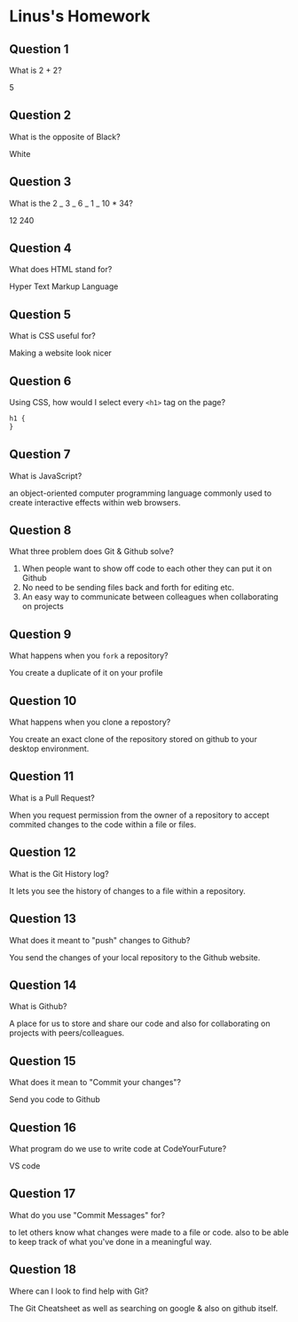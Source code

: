 # Linus's Homework

## Question 1

What is 2 + 2?

5

## Question 2

What is the opposite of Black?

White

## Question 3

What is the 2 _ 3 _ 6 _ 1 _ 10 \* 34?

12 240

## Question 4

What does HTML stand for?

Hyper Text Markup Language

## Question 5

What is CSS useful for?

Making a website look nicer

## Question 6

Using CSS, how would I select every `<h1>` tag on the page?

```css
h1 {
}
```

## Question 7

What is JavaScript?

an object-oriented computer programming language commonly used to create interactive effects within web browsers.

## Question 8

What three problem does Git & Github solve?

1. When people want to show off code to each other they can put it on Github
2. No need to be sending files back and forth for editing etc.
3. An easy way to communicate between colleagues when collaborating on projects

## Question 9

What happens when you `fork` a repository?

You create a duplicate of it on your profile

## Question 10

What happens when you clone a repostory?

You create an exact clone of the repository stored on github to your desktop environment.

## Question 11

What is a Pull Request?

When you request permission from the owner of a repository to accept commited changes to the code within a file or files.

## Question 12

What is the Git History log?

It lets you see the history of changes to a file within a repository.

## Question 13

What does it meant to "push" changes to Github?

You send the changes of your local repository to the Github website.

## Question 14

What is Github?

A place for us to store and share our code and also for collaborating on projects with peers/colleagues.

## Question 15

What does it mean to "Commit your changes"?

Send you code to Github

## Question 16

What program do we use to write code at CodeYourFuture?

VS code

## Question 17

What do you use "Commit Messages" for?

to let others know what changes were made to a file or code. also to be able to keep track of what you've done in a meaningful way.

## Question 18

Where can I look to find help with Git?

The Git Cheatsheet as well as searching on google & also on github itself.
